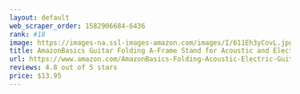 ```yaml
---
layout: default 
﻿web_scraper_order: 1582906684-6436
rank: #18
image: https://images-na.ssl-images-amazon.com/images/I/611Eh3yCovL.jpg
title: AmazonBasics Guitar Folding A-Frame Stand for Acoustic and Electric Guitars
url: https://www.amazon.com/AmazonBasics-Folding-Acoustic-Electric-Guitars/dp/B018FCZKR2/ref=zg_mw_musical-instruments_18?_encoding=UTF8&psc=1&refRID=8WS11NK2AYWPF8KSMPEX
reviews: 4.8 out of 5 stars
price: $13.95 
---
```

